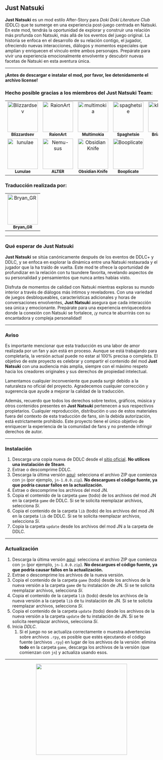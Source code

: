## Just Natsuki

**Just Natsuki** es un mod estilo After-Story para *Doki Doki Literature Club* (DDLC) que te sumerge en una experiencia post-juego centrada en Natsuki. En este mod, tendrás la oportunidad de explorar y construir una relación más profunda con Natsuki, más allá de los eventos del juego original. La historia se enfoca en el desarrollo de su relación contigo, el jugador, ofreciendo nuevas interacciones, diálogos y momentos especiales que amplían y enriquecen el vínculo entre ambos personajes. Prepárate para vivir una experiencia emocionalmente envolvente y descubrir nuevas facetas de Natsuki en esta aventura única.

---

**¡Antes de descargar e instalar el mod, por favor, lee detenidamente el archivo license!**

### Hecho posible gracias a los miembros del Just Natsuki Team:

<table>
<tr>
    <td align="center">
        <a href="https://github.com/Blizzardsev">
            <img src="https://avatars.githubusercontent.com/u/57731669?v=4" width="100;" alt="Blizzardsev"/>
            <br />
            <sub><b>Blizzardsev</b></sub>
        </a>
    </td>
    <td align="center">
        <a href="https://github.com/RaionArt">
            <img src="https://avatars.githubusercontent.com/u/112613077?v=4" width="100;" alt="RaionArt"/>
            <br />
            <sub><b>RaionArt</b></sub>
        </a>
    </td>
    <td align="center">
        <a href="https://github.com/multimokia">
            <img src="https://avatars.githubusercontent.com/u/22531674?v=4" width="100;" alt="multimokia"/>
            <br />
            <sub><b>Multimokia</b></sub>
        </a>
    </td>
    <td align="center">
        <a href="https://github.com/spaghetsie">
            <img src="https://avatars.githubusercontent.com/u/64098288?v=4" width="100;" alt="spaghetsie"/>
            <br />
            <sub><b>Spaghetsie</b></sub>
        </a>
    </td>
    <td align="center">
        <a href="https://github.com/kkrosie123">
            <img src="https://avatars.githubusercontent.com/u/52429850?v=4" width="100;" alt="kkrosie123"/>
            <br />
            <sub><b>Briar Young</b></sub>
        </a>
    </td>
    <td align="center">
        <a href="https://github.com/Edgarmods">
            <img src="https://avatars.githubusercontent.com/u/68255592?v=4" width="100;" alt="Edgarmods"/>
            <br />
            <sub><b>Edgarmods</b></sub>
        </a>
    </td></tr>
<tr>
    <td align="center">
        <a href="https://github.com/lunulae">
            <img src="https://avatars.githubusercontent.com/u/45501964?v=4" width="100;" alt="lunulae"/>
            <br />
            <sub><b>Lunulae</b></sub>
        </a>
    </td>
    <td align="center">
        <a href="https://github.com/Nemu-sus">
            <img src="https://avatars.githubusercontent.com/u/43480604?v=4" width="100;" alt="Nemu-sus"/>
            <br />
            <sub><b>ALTER</b></sub>
        </a>
    </td>
    <td align="center">
        <a href="https://github.com/Obsidian-Knife">
            <img src="https://avatars.githubusercontent.com/u/121590348?v=4" width="100;" alt="Obsidian Knife"/>
            <br />
            <sub><b>Obsidian Knife</b></sub>
        </a>
    </td>
    <td align="center">
        <a href="https://github.com/Booplicate">
            <img src="https://avatars.githubusercontent.com/u/53382877?v=4" width="100;" alt="Booplicate"/>
            <br />
            <sub><b>Booplicate</b></sub>
        </a>
    </td>
    </tr>
</table>

### Traducción realizada por:

<table>
<tr>
    <td align="center">
        <a href="https://github.com/cisdf">
            <img src="https://avatars.githubusercontent.com/u/71290025?v=4" width="100;" alt="Bryan_GR"/>
            <br />
            <sub><b>Bryan_GR</b></sub>
        </a>
    </td>
    </tr>
</table>

---

### Qué esperar de Just Natsuki

**Just Natsuki** se sitúa canónicamente después de los eventos de DDLC+ y DDLC, y se enfoca en explorar la dinámica entre una Natsuki restaurada y el jugador que la ha traído de vuelta. Este mod te ofrece la oportunidad de profundizar en la relación con tu tsundere favorita, revelando aspectos de su personalidad y pensamientos que nunca antes habías visto.

Disfruta de momentos de calidad con Natsuki mientras exploras su mundo interior a través de diálogos más íntimos y reveladores. Con una variedad de juegos desbloqueables, características adicionales y horas de conversaciones envolventes, **Just Natsuki** asegura que cada interacción sea única y emocionante. Prepárate para una experiencia enriquecedora donde la conexión con Natsuki se fortalece, ¡y nunca te aburrirás con su encantadora y compleja personalidad!

---

### Aviso

Es importante mencionar que esta traducción es una labor de amor realizada por un fan y aún está en proceso. Aunque se está trabajando para completarla, la versión actual puede no estar al 100% precisa o completa. El objetivo de este proyecto es celebrar y compartir el contenido del mod **Just Natsuki** con una audiencia más amplia, siempre con el máximo respeto hacia los creadores originales y sus derechos de propiedad intelectual.

Lamentamos cualquier inconveniente que pueda surgir debido a la naturaleza no oficial del proyecto. Agradecemos cualquier corrección y sugerencia que ayude a mejorar la calidad de la traducción.

Además, recuerdo que todos los derechos sobre textos, gráficos, música y otros contenidos presentes en **Just Natsuki** pertenecen a sus respectivos propietarios. Cualquier reproducción, distribución o uso de estos materiales fuera del contexto de esta traducción de fans, sin la debida autorización, está estrictamente prohibido. Este proyecto tiene el único objetivo de enriquecer la experiencia de la comunidad de fans y no pretende infringir derechos de autor.

---

### Instalación

1. Descarga una copia nueva de DDLC desde el [sitio oficial](https://ddlc.moe). **No utilices una instalación de Steam**.
2. Extrae o descomprime DDLC.
3. Descarga la última versión [aquí](https://github.com/cisdf/Just-Natsuki-en-spanish/releases/tag/Vercion): selecciona el archivo ZIP que comienza con `jn` (por ejemplo, `jn-1.0.0.zip`). **No descargues el código fuente, ya que podría causar fallos en la actualización.**
4. Extrae o descomprime los archivos del mod JN.
5. Copia el contenido de la carpeta `game` (todo) de los archivos del mod JN en la carpeta `game` de DDLC. Si se te solicita reemplazar archivos, selecciona _Sí_.
6. Copia el contenido de la carpeta `lib` (todo) de los archivos del mod JN en la carpeta `lib` de DDLC. Si se te solicita reemplazar archivos, selecciona _Sí_.
7. Copia la carpeta `update` desde los archivos del mod JN a la carpeta de DDLC.

---

### Actualización

1. Descarga la última versión [aquí](https://github.com/cisdf/Just-Natsuki-en-spanish/releases/tag/Vercion): selecciona el archivo ZIP que comienza con `jn` (por ejemplo, `jn-1.0.0.zip`). **No descargues el código fuente, ya que podría causar fallos en la actualización.**
2. Extrae o descomprime los archivos de la nueva versión.
3. Copia el contenido de la carpeta `game` (todo) desde los archivos de la nueva versión a la carpeta `game` de tu instalación de JN. Si se te solicita reemplazar archivos, selecciona _Sí_.
4. Copia el contenido de la carpeta `lib` (todo) desde los archivos de la nueva versión a la carpeta `lib` de tu instalación de JN. Si se te solicita reemplazar archivos, selecciona _Sí_.
5. Copia el contenido de la carpeta `update` (todo) desde los archivos de la nueva versión a la carpeta `update` de tu instalación de JN. Si se te solicita reemplazar archivos, selecciona _Sí_.
6. Inicia _DDLC_.
    1. Si el juego no se actualiza correctamente o muestra advertencias sobre archivos `.rpy`, es posible que estés ejecutando el código fuente (archivos `.rpy`) en lugar de los archivos de la versión: elimina **todo** en la carpeta `game`, descarga los archivos de la versión (que comienzan con `jn`) y actualiza usando esos.

---

<p align="center">
    <img src="https://justnatsuki.club/img/logos/jn_1-3-4_logo.png" height="300"/>
</p>
<br>
